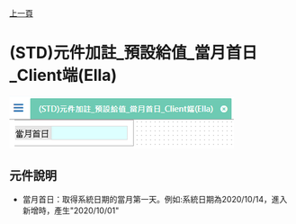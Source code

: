[上一頁]({back})
# (STD)元件加註_預設給值_當月首日_Client端(Ella)
![](attachment/FX999500001846.png)
## 元件說明
* 當月首日：取得系統日期的當月第一天。例如:系統日期為2020/10/14，進入新增時，產生"2020/10/01"